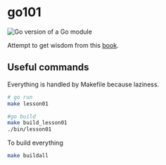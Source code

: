 # go101

![Go version of a Go module](https://img.shields.io/github/go-mod/go-version/vaclav-dvorak/go101.svg)

Attempt to get wisdom from this [book](https://go101.org).

## Useful commands

Everything is handled by Makefile because laziness.

```bash
# go run
make lesson01

#go build
make build_lesson01
./bin/lesson01
```

To build everything

```bash
make buildall
```
